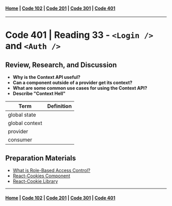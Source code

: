 #### [Home](../README.md) | [Code 102](../102main.md) | [Code 201](../201main.md) | [Code 301](../301main.md) | [Code 401](../401main.md)

---

# Code 401 | Reading 33 - `<Login />` and `<Auth />`

## Review, Research, and Discussion

-   **Why is the Context API useful?**
-   **Can a component outside of a provider get its context?**
-   **What are some common use cases for using the Context API?**
-   **Describe "Context Hell"**

| Term           | Definition |
| -------------- | ---------- |
| global state   |            |
| global context |            |
| provider       |            |
| consumer       |            |

## Preparation Materials

-   [What is Role-Based Access Control?](https://digitalguardian.com/blog/what-role-based-access-control-rbac-examples-benefits-and-more)
-   [React-Cookies Component](https://www.npmjs.com/package/react-cookies)
-   [React-Cookie Library](https://www.npmjs.com/package/react-cookie)

---

#### [Home](../README.md) | [Code 102](../102main.md) | [Code 201](../201main.md) | [Code 301](../301main.md) | [Code 401](../401main.md)
